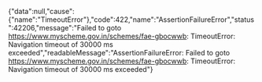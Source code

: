 {"data":null,"cause":{"name":"TimeoutError"},"code":422,"name":"AssertionFailureError","status":42206,"message":"Failed to goto https://www.myscheme.gov.in/schemes/fae-gbocwwb: TimeoutError: Navigation timeout of 30000 ms exceeded","readableMessage":"AssertionFailureError: Failed to goto https://www.myscheme.gov.in/schemes/fae-gbocwwb: TimeoutError: Navigation timeout of 30000 ms exceeded"}